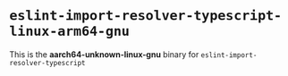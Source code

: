 # `eslint-import-resolver-typescript-linux-arm64-gnu`

This is the **aarch64-unknown-linux-gnu** binary for `eslint-import-resolver-typescript`
